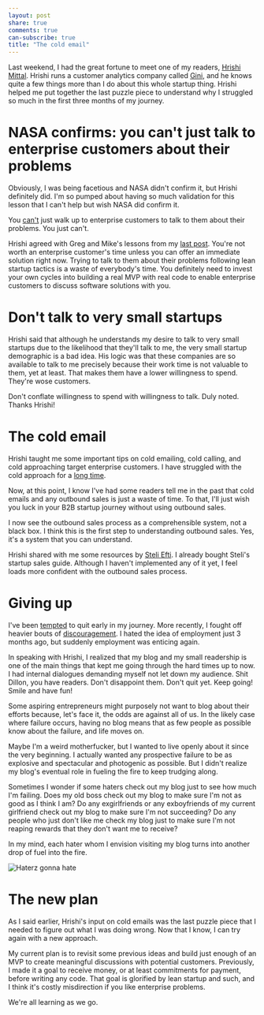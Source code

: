 ```yaml
---
layout: post
share: true
comments: true
can-subscribe: true
title: "The cold email"
---
```


Last weekend, I had the great fortune to meet one of my readers, <a href="https://twitter.com/hrishio" target="_blank">Hrishi Mittal</a>. Hrishi runs a customer analytics company called <a href="http://gini.io/" target="_blank">Gini</a>, and he knows quite a few things more than I do about this whole startup thing. Hrishi helped me put together the last puzzle piece to understand why I struggled so much in the first three months of my journey.

# NASA confirms: you can't just talk to enterprise customers about their problems

Obviously, I was being facetious and NASA didn't confirm it, but Hrishi definitely did. I'm so pumped about having so much validation for this lesson that I can't help but wish NASA did confirm it.

You <a href="http://www.dillonforrest.com/startup/validating-enterprise-business-ideas-the-wrong-way/" target="_blank">can't</a> just walk up to enterprise customers to talk to them about their problems. You just can't.

Hrishi agreed with Greg and Mike's lessons from my <a href="http://www.dillonforrest.com/startup/preselling-to-enterprise-customers/" target="_blank">last post</a>. You're not worth an enterprise customer's time unless you can offer an immediate solution right now. Trying to talk to them about their problems following lean startup tactics is a waste of everybody's time. You definitely need to invest your own cycles into building a real MVP with real code to enable enterprise customers to discuss software solutions with you.

# Don't talk to very small startups

Hrishi said that although he understands my desire to talk to very small startups due to the likelihood that they'll talk to me, the very small startup demographic is a bad idea. His logic was that these companies are so available to talk to me precisely because their work time is not valuable to them, yet at least. That makes them have a lower willingness to spend. They're wose customers.

Don't conflate willingness to spend with willingness to talk. Duly noted. Thanks Hrishi!

# The cold email

Hrishi taught me some important tips on cold emailing, cold calling, and cold approaching target enterprise customers. I have struggled with the cold approach for a <a href="http://www.dillonforrest.com/startup/convincing-business-owners-to-talk-to-me/" target="_blank">long time</a>.

Now, at this point, I know I've had some readers tell me in the past that cold emails and any outbound sales is just a waste of time. To that, I'll just wish you luck in your B2B startup journey without using outbound sales.

I now see the outbound sales process as a comprehensible system, not a black box. I think this is the first step to understanding outbound sales. Yes, it's a system that you can understand.

Hrishi shared with me some resources by <a href="http://www.quora.com/Im-a-developer-and-I-created-a-product-Its-time-to-sell-it-but-I-dont-have-any-sale-skills-How-can-I-convince-people-to-buy-my-product" target="_blank">Steli Efti</a>. I already bought Steli's startup sales guide. Although I haven't implemented any of it yet, I feel loads more confident with the outbound sales process.

# Giving up

I've been <a href="http://www.dillonforrest.com/startup/temptations-to-quit/" target="_blank">tempted</a> to quit early in my journey. More recently, I fought off heavier bouts of <a href="http://www.dillonforrest.com/startup/my-fight-with-discouragement/" target="_blank">discouragement</a>. I hated the idea of employment just 3 months ago, but suddenly employment was enticing again.

In speaking with Hrishi, I realized that my blog and my small readership is one of the main things that kept me going through the hard times up to now. I had internal dialogues demanding myself not let down my audience. Shit Dillon, you have readers. Don't disappoint them. Don't quit yet. Keep going! Smile and have fun!

Some aspiring entrepreneurs might purposely not want to blog about their efforts because, let's face it, the odds are against all of us. In the likely case where failure occurs, having no blog means that as few people as possible know about the failure, and life moves on.

Maybe I'm a weird motherfucker, but I wanted to live openly about it since the very beginning. I actually wanted any prospective failure to be as explosive and spectacular and photogenic as possible. But I didn't realize my blog's eventual role in fueling the fire to keep trudging along.

Sometimes I wonder if some haters check out my blog just to see how much I'm failing. Does my old boss check out my blog to make sure I'm not as good as I think I am? Do any exgirlfriends or any exboyfriends of my current girlfriend check out my blog to make sure I'm not succeeding? Do any people who just don't like me check my blog just to make sure I'm not reaping rewards that they don't want me to receive?

In my mind, each hater whom I envision visiting my blog turns into another drop of fuel into the fire.

<img src="http://media.giphy.com/media/zeBv5hKnznlcI/giphy.gif" alt="Haterz gonna hate" />

# The new plan

As I said earlier, Hrishi's input on cold emails was the last puzzle piece that I needed to figure out what I was doing wrong. Now that I know, I can try again with a new approach.

My current plan is to revisit some previous ideas and build just enough of an MVP to create meaningful discussions with potential customers. Previously, I made it a goal to receive money, or at least commitments for payment, before writing any code. That goal is glorified by lean startup and such, and I think it's costly misdirection if you like enterprise problems.

We're all learning as we go.